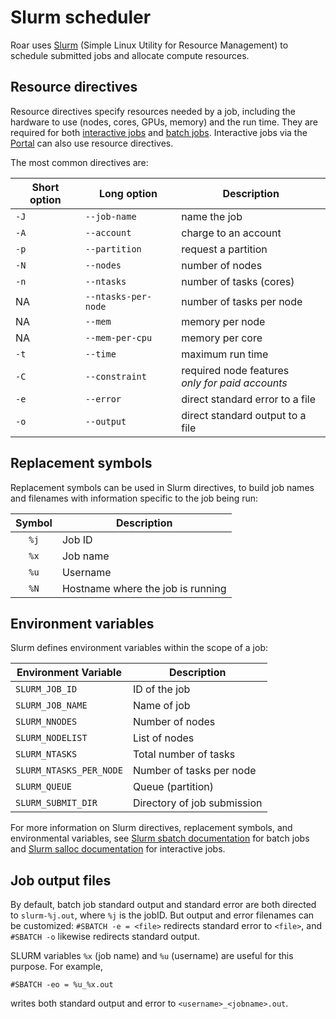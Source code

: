 
# Slurm scheduler

Roar uses [Slurm](https://slurm.schedmd.com) (Simple Linux Utility for Resource Management)
to schedule submitted jobs and allocate compute resources. 


## Resource directives

Resource directives specify resources needed by a job,
including the hardware to use (nodes, cores, GPUs, memory) and the run time.
They are required for both [interactive jobs](interactive-jobs.md) 
and [batch jobs](batch-jobs.md).
Interactive jobs via the [Portal](portal.md) can also use resource directives.

The most common directives are:

| Short option | Long option | Description |
| ---- | ---- | ---- |
| `-J` | `--job-name` | name the job |
| `-A` | `--account` | charge to an account |
| `-p` | `--partition` | request a partition |
| `-N` | `--nodes` | number of nodes |
| `-n` | `--ntasks` | number of tasks (cores) |
| NA | `--ntasks-per-node` | number of tasks per node |
| NA | `--mem` | memory per node |
| NA | `--mem-per-cpu` | memory per core |
| `-t` | `--time` | maximum run time |
| `-C` | `--constraint` | required node features<br>*only for paid accounts* |
| `-e` | `--error` | direct standard error to a file |
| `-o` | `--output` | direct standard output to a file |

## Replacement symbols

Replacement symbols can be used in Slurm directives,
to build job names and filenames with information specific to the job being run:

| Symbol | Description |
| :----: | ---- |
| `%j` | Job ID |
| `%x` | Job name |
| `%u` | Username |
| `%N` | Hostname where the job is running |

## Environment variables

Slurm defines environment variables within the scope of a job:

| Environment Variable | Description |
| ---- | ---- |
| `SLURM_JOB_ID` | ID of the job |
| `SLURM_JOB_NAME` | Name of job |
| `SLURM_NNODES` | Number of nodes |
| `SLURM_NODELIST` | List of nodes |
| `SLURM_NTASKS` | Total number of tasks |
| `SLURM_NTASKS_PER_NODE` | Number of tasks per node |
| `SLURM_QUEUE` | Queue (partition) |
| `SLURM_SUBMIT_DIR` | Directory of job submission |

For more information on Slurm directives, replacement symbols, and environmental variables, 
see [Slurm sbatch documentation](https://slurm.schedmd.com/sbatch.html) for batch jobs 
and [Slurm salloc documentation](https://slurm.schedmd.com/salloc.html) for interactive jobs.

## Job output files

By default, batch job standard output and standard error
are both directed to `slurm-%j.out`, where `%j` is the jobID.
But output and error filenames can be customized:
`#SBATCH -e = <file>` redirects standard error to `<file>`,
and ` #SBATCH -o` likewise redirects standard output.

SLURM variables `%x` (job name) and `%u` (username)
are useful for this purpose.  For example,
```
#SBATCH -eo = %u_%x.out
```
writes both standard output and error to `<username>_<jobname>.out`.



